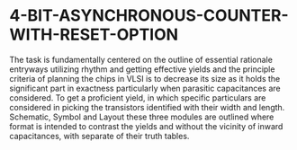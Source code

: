 # 4-BIT-ASYNCHRONOUS-COUNTER-WITH-RESET-OPTION
The task is fundamentally centered on the outline of essential rationale entryways utilizing rhythm and getting effective yields and the principle criteria of planning the chips in VLSI is to decrease its size as it holds the significant part in exactness particularly when parasitic capacitances are considered. To get a proficient yield, in which specific particulars are considered in picking the transistors identified with their width and length. Schematic, Symbol and Layout these three modules are outlined where format is intended to contrast the yields and without the vicinity of inward capacitances, with separate of their truth tables.

